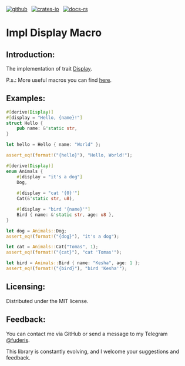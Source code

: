 [![github]](https://github.com/fuderis/rs-macron/tree/main/macron-impl-display)&ensp;
[![crates-io]](https://crates.io/crates/macron-impl-display)&ensp;
[![docs-rs]](https://docs.rs/macron-impl-display)

[github]: https://img.shields.io/badge/github-8da0cb?style=for-the-badge&labelColor=555555&logo=github
[crates-io]: https://img.shields.io/badge/crates.io-fc8d62?style=for-the-badge&labelColor=555555&logo=rust
[docs-rs]: https://img.shields.io/badge/docs.rs-66c2a5?style=for-the-badge&labelColor=555555&logo=docs.rs

# Impl Display Macro

## Introduction:

The implementation of trait [Display](std::fmt::Display).

P.s.: More useful macros you can find [here](https://docs.rs/macron).


## Examples:

```rust
#[derive(Display)]
#[display = "Hello, {name}!"]
struct Hello {
    pub name: &'static str,
}

let hello = Hello { name: "World" };

assert_eq!(format!("{hello}"), "Hello, World!");
```
```rust
#[derive(Display)]
enum Animals {
    #[display = "it's a dog"]
    Dog,
    
    #[display = "cat '{0}'"]
    Cat(&'static str, u8),

    #[display = "bird '{name}'"]
    Bird { name: &'static str, age: u8 },
}

let dog = Animals::Dog;
assert_eq!(format!("{dog}"), "it's a dog");

let cat = Animals::Cat("Tomas", 1);
assert_eq!(format!("{cat}"), "cat 'Tomas'");

let bird = Animals::Bird { name: "Kesha", age: 1 };
assert_eq!(format!("{bird}"), "bird 'Kesha'");
```

## Licensing:

Distributed under the MIT license.


## Feedback:

You can contact me via GitHub or send a message to my Telegram [@fuderis](https://t.me/fuderis).

This library is constantly evolving, and I welcome your suggestions and feedback.
